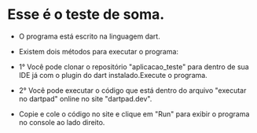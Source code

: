 # Esse é o teste de soma.

- O programa está escrito na linguagem dart.
- Existem dois métodos para executar o programa:


- 1° Você pode clonar o repositório "aplicacao_teste" para dentro de sua IDE já com o plugin do dart instalado.Execute o programa.
- 2° Você pode executar o código que está dentro do arquivo "executar no dartpad" online no site "dartpad.dev".
- Copie e cole o código no site e clique em "Run" para exibir o programa no console ao lado direito. 
